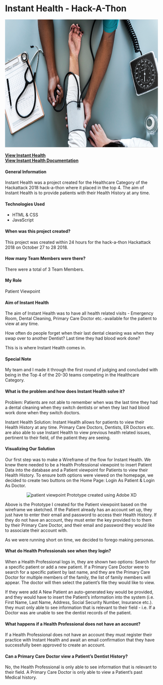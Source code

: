 # Instant Health - Hack-A-Thon
<p align="center">
  <img src="/doctor.png" height= "420" width="600"/>
</p>

**[View Instant Health](https://saharafathelbab.github.io/portfolio/documentation/InstantHealth/Hackattack2018/Hackattack-Home.html?)**
<br> 
**[View Instant Health Documentation](https://saharafathelbab.github.io/portfolio/documentation/InstantHealth/InstantHealthInfo.html?)**

#### General Information

Instant Health was a project created for the Healthcare Category of the Hackattack 2018 hack-a-thon where
it placed in the top 4. The aim of Instant Health is to provide patients with their Health History at any time.

#### Technologies Used

* HTML & CSS
* JavaScript

#### When was this project created?

This project was created within 24 hours for the hack-a-thon Hackattack 2018 on October 27 to 28 2018.

#### How many Team Members were there?

There were a total of 3 Team Members.

#### My Role

Patient Viewpoint

#### Aim of Instant Health

The aim of Instant Health was to have all health related visits - Emergency Room, Dental Cleaning, Primary Care Doctor etc.-available for the patient to view at any time.

How often do people forget when their last dental cleaning was when they swap over to another Dentist? Last time they had blood work done?

This is is where Instant Health comes in.

#### Special Note

My team and I made it through the first round of judging and concluded with being in the Top 4 of the 20-30 teams competing in the Healthcare Category.

#### What is the problem and how does Instant Health solve it?

Problem: Patients are not able to remember when was the last time they had a dental cleaning when they switch dentists or when they last had blood work done when they switch doctors.

Instant Health Solution: Instant Health allows for patients to view their Health History at any time. Primary Care Doctors, Dentists, ER Doctors etc. are also able to use Instant Health to view previous health related issues, pertinent to their field, of the patient they are seeing.

#### Visualizing Our Solution
Our first step was to make a Wireframe of the flow for Instant Health. We knew there needed to be a Health Professional viewpoint to insert Patient Data into the database and a Patient viewpoint for Patients to view their Health History. To ensure both options were viewed on the homepage, we decided to create two buttons on the Home Page: Login As Patient & Login As Doctor.
<p align="center">
      <img height=" 200px" width="300px" src = "/images/patientview.gif" alt = "patient viewpoint">
       Prototype created using Adobe XD
</p>

Above is the Prototype I created for the Patient viewpoint based on the wireframe we sketched. If the Patient already has an account set up, they just have to enter their email and password to access their Health History. If they do not have an account, they must enter the key provided to to them by their Primary Care Doctor, and their email and password they would like to associate their account with.
<br/>

As we were running short on time, we decided to forego making personas.
 
#### What do Health Professionals see when they login?
When a Health Professional logs in, they are shown two options: Search for a specific patient or add a new patient. If a Primary Care Doctor were to search for a specific patient by last name, and they are the Primary Care Doctor for multiple members of the family, the list of family members will appear. The doctor will then select the patient’s file they would like to view.

If they were add A New Patient an auto-generated key would be provided, and they would have to insert the Patient’s information into the system (i.e. First Name, Last Name, Address, Social Security Number, Insurance etc.). they must only able to see information that is relevant to their field - i.e. If a Doctor was are unable to see the dentist records of the patient.

#### What happens if a Health Professional does not have an account?

If a Health Professional does not have an account they must register their practice with Instant Health and await an email confirmation that they have successfully been approved to create an account.

#### Can a Primary Care Doctor view a Patient’s Dentist History?
No, the Health Professional is only able to see information that is relevant to their field. A Primary Care Doctor is only able to view a Patient’s past Medical history.
